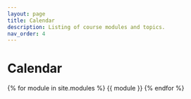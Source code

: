 ```yaml
---
layout: page
title: Calendar
description: Listing of course modules and topics.
nav_order: 4
---
```


# Calendar

{% for module in site.modules %}
{{ module }}
{% endfor %}
